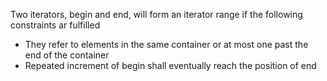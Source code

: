 Two iterators, begin and end, will form an iterator range if the following constraints ar fulfilled  
+  They refer to elements in the same container or at most one past the end of the container  
+  Repeated increment of begin shall eventually reach the position of end  
